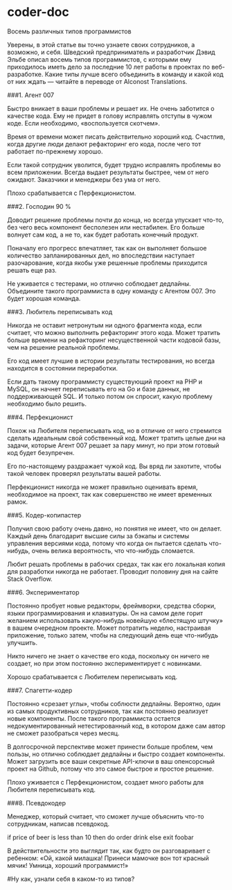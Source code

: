 # coder-doc
Восемь различных типов программистов

Уверены, в этой статье вы точно узнаете своих сотрудников, а возможно, и себя. Шведский предприниматель и разработчик Дэвид Эльбе описал восемь типов программистов, с которыми ему приходилось иметь дело за последние 10 лет работы в проектах по веб-разработке. Какие типы лучше всего объединить в команду и какой код от них ждать — читайте в переводе от Alconost Translations.

###1. Агент 007

Быстро вникает в ваши проблемы и решает их. Не очень заботится о качестве кода. Ему не придет в голову исправлять отступы в чужом коде. Если необходимо, «воспользуется скотчем».

Время от времени может писать действительно хороший код. Счастлив, когда другие люди делают рефакторинг его кода, после чего тот работает по-прежнему хорошо.

Если такой сотрудник уволится, будет трудно исправлять проблемы во всем приложении. Всегда выдает результаты быстрее, чем от него ожидают. Заказчики и менеджеры без ума от него.

Плохо срабатывается с Перфекционистом.

###2. Господин 90 %

Доводит решение проблемы почти до конца, но всегда упускает что-то, без чего весь компонент бесполезен или нестабилен. Его больше волнует сам код, а не то, как будет работать конечный продукт.

Поначалу его прогресс впечатляет, так как он выполняет большое количество запланированных дел, но впоследствии наступает разочарование, когда якобы уже решенные проблемы приходится решать еще раз.

Не уживается с тестерами, но отлично соблюдает дедлайны. Объедините такого программиста в одну команду с Агентом 007. Это будет хорошая команда.

###3. Любитель переписывать код

Никогда не оставит нетронутым ни одного фрагмента кода, если считает, что можно выполнить рефакторинг этого кода. Может тратить больше времени на рефакторинг несущественной части кодовой базы, чем на решение реальной проблемы.

Его код имеет лучшие в истории результаты тестирования, но всегда находится в состоянии переработки.

Если дать такому программисту существующий проект на PHP и MySQL, он начнет переписывать его на Go и базе данных, не поддерживающей SQL. И только потом он спросит, какую проблему необходимо было решить.

###4. Перфекционист

Похож на Любителя переписывать код, но в отличие от него стремится сделать идеальным свой собственный код. Может тратить целые дни на задачи, которые Агент 007 решает за пару минут, но при этом готовый код будет безупречен.

Его по-настоящему раздражает чужой код. Вы вряд ли захотите, чтобы такой человек проверял результаты вашей работы.

Перфекционист никогда не может правильно оценивать время, необходимое на проект, так как совершенство не имеет временных рамок.

###5. Кодер-копипастер

Получил свою работу очень давно, но понятия не имеет, что он делает. Каждый день благодарит высшие силы за бэкапы и системы управления версиями кода, потому что когда он пытается сделать что-нибудь, очень велика вероятность, что что-нибудь сломается.

Любит решать проблемы в рабочих средах, так как его локальная копия для разработки никогда не работает. Проводит половину дня на сайте Stack Overflow.

###6. Экспериментатор

Постоянно пробует новые редакторы, фреймворки, средства сборки, языки программирования и клавиатуры. Он на самом деле горит желанием использовать какую-нибудь новейшую «блестящую штучку» в вашем очередном проекте. Может потратить неделю, настраивая приложение, только затем, чтобы на следующий день еще что-нибудь улучшить.

Никто ничего не знает о качестве его кода, поскольку он ничего не создает, но при этом постоянно экспериментирует с новинками.

Хорошо срабатывается с Любителем переписывать код.

###7. Спагетти-кодер

Постоянно «срезает углы», чтобы соблюсти дедлайны. Вероятно, один из самых продуктивных сотрудников, так как постоянно реализует новые компоненты. После такого программиста остается недокументированный нетестированный код, в котором даже сам автор не сможет разобраться через месяц.

В долгосрочной перспективе может принести больше проблем, чем пользы, но отлично соблюдает дедлайны и быстро создает компоненты. Может загрузить все ваши секретные API-ключи в ваш опенсорсный проект на Github, потому что это самое быстрое и простое решение.

Плохо уживается с Перфекционистом, создает много работы для Любителя переписывать код.

###8. Псевдокодер

Менеджер, который считает, что сможет лучше объяснить что-то сотрудникам, написав псевдокод.

if
  price of beer is less than 10
then
  do order drink
else
  exit foobar


В действительности это выглядит так, как будто он разговаривает с ребенком: «Ой, какой милашка! Принеси мамочке вон тот красный мячик! Умница, хороший программист!»

#Ну как, узнали себя в каком-то из типов?
